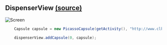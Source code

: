 ## DispenserView [(source)](https://github.com/alorma/capsulecorp/blob/devel/Demo/src/main/java/cat/alorma/capsules/ui/fragment/ImagesCapsulesFragment.java)

![Screen](https://raw2.github.com/alorma/capsulecorp/master/doc/art/screen_images.png)

``` java
    Capsule capsule = new PicassoCapsule(getActivity(), "http://www.clker.com/cliparts/h/e/A/t/U/Z/red-star-hi.png");

    dispenserView.addCapsule(0, capsule);
```